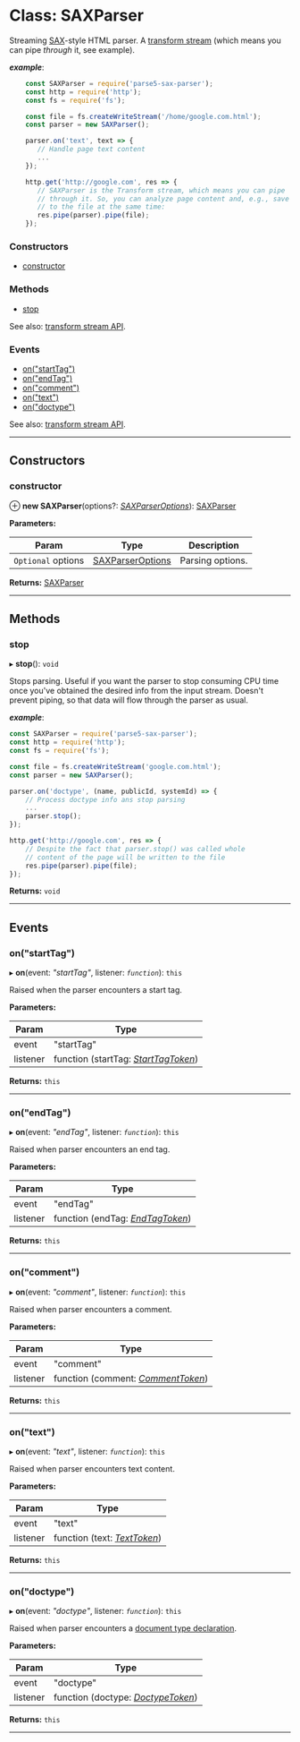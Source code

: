 # Class: SAXParser

Streaming [SAX](https://en.wikipedia.org/wiki/Simple_API_for_XML)-style HTML parser. A [transform stream](https://nodejs.org/api/stream.html#stream_class_stream_transform) (which means you can pipe _through_ it, see example).

*__example__*:

```js
    const SAXParser = require('parse5-sax-parser');
    const http = require('http');
    const fs = require('fs');

    const file = fs.createWriteStream('/home/google.com.html');
    const parser = new SAXParser();

    parser.on('text', text => {
       // Handle page text content
       ...
    });

    http.get('http://google.com', res => {
       // SAXParser is the Transform stream, which means you can pipe
       // through it. So, you can analyze page content and, e.g., save it
       // to the file at the same time:
       res.pipe(parser).pipe(file);
    });
```

### Constructors

* [constructor](#constructor)

### Methods

* [stop](#stop)

See also: [transform stream API](https://nodejs.org/api/stream.html#stream_class_stream_transform).

### Events

* [on("startTag")](#on_startag)
* [on("endTag")](#on_startag)
* [on("comment")](#on_comment)
* [on("text")](#on_text)
* [on("doctype")](#on_doctype)

See also: [transform stream API](https://nodejs.org/api/stream.html#stream_class_stream_transform).

---

## Constructors

<a id="constructor"></a>

###  constructor

⊕ **new SAXParser**(options?: *[SAXParserOptions](sax-parser-options.md)*): [SAXParser]()

**Parameters:**

| Param | Type | Description |
| ------ | ------ | ------ |
| `Optional` options | [SAXParserOptions](sax-parser-options.md) |  Parsing options. |

**Returns:** [SAXParser]()

___


## Methods


<a id="stop"></a>

###  stop

▸ **stop**(): `void`

Stops parsing. Useful if you want the parser to stop consuming CPU time once you've obtained the desired info from the input stream. Doesn't prevent piping, so that data will flow through the parser as usual.

*__example__*:

```js
const SAXParser = require('parse5-sax-parser');
const http = require('http');
const fs = require('fs');

const file = fs.createWriteStream('google.com.html');
const parser = new SAXParser();

parser.on('doctype', (name, publicId, systemId) => {
    // Process doctype info ans stop parsing
    ...
    parser.stop();
});

http.get('http://google.com', res => {
    // Despite the fact that parser.stop() was called whole
    // content of the page will be written to the file
    res.pipe(parser).pipe(file);
});
```

**Returns:** `void`

___

## Events

<a id="on_starttag"></a>

###  on("startTag")

▸ **on**(event: *"startTag"*, listener: *`function`*): `this`

Raised when the parser encounters a start tag.

**Parameters:**

| Param | Type |
| ------ | ------ |
| event | "startTag" |
| listener | function (startTag: *[StartTagToken](./tokens/start-tag.md)*) |

**Returns:** `this`

___
<a id="on_endtag"></a>

###  on("endTag")

▸ **on**(event: *"endTag"*, listener: *`function`*): `this`

Raised when parser encounters an end tag.

**Parameters:**

| Param | Type |
| ------ | ------ |
| event | "endTag" |
| listener | function (endTag: *[EndTagToken](./tokens/end-tag.md)*) |

**Returns:** `this`

___
<a id="on_comment"></a>

###  on("comment")

▸ **on**(event: *"comment"*, listener: *`function`*): `this`

Raised when parser encounters a comment.

**Parameters:**

| Param | Type |
| ------ | ------ |
| event | "comment" |
| listener | function (comment: *[CommentToken](./tokens/comment.md)*) |

**Returns:** `this`

___
<a id="on_text"></a>

###  on("text")

▸ **on**(event: *"text"*, listener: *`function`*): `this`

Raised when parser encounters text content.

**Parameters:**

| Param | Type |
| ------ | ------ |
| event | "text" |
| listener | function (text: *[TextToken](./tokens/text.md)*)|

**Returns:** `this`

___
<a id="on_doctype"></a>

###  on("doctype")

▸ **on**(event: *"doctype"*, listener: *`function`*): `this`

Raised when parser encounters a [document type declaration](https://en.wikipedia.org/wiki/Document_type_declaration).

**Parameters:**

| Param | Type |
| ------ | ------ |
| event | "doctype" |
| listener | function (doctype: *[DoctypeToken](./tokens/doctype.md)*) |

**Returns:** `this`

___

